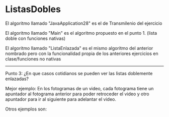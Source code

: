 # ListasDobles

El algoritmo llamado "JavaApplication28" es el de Transmilenio del ejercicio

El algoritmo llamado "Main" es el algoritmo propuesto en el punto 1. (lista doble con funciones nativas)

El algoritmo llamado "ListaEnlazada" es el mismo algoritmo del anterior nombrado pero con la funcionalidad propia de los anteriores ejercicios en clase/funciones no nativas


-----------------------------------------------------------
Punto 3: ¿En que casos cotidianos se pueden ver las listas doblemente enlazadas?

Mejor ejemplo: En los fotogramas de un video, cada fotograma tiene un apuntador al fotograma anterior para poder retroceder el video y otro apuntador para ir al siguiente para adelantar el video.


Otros ejemplos son:
